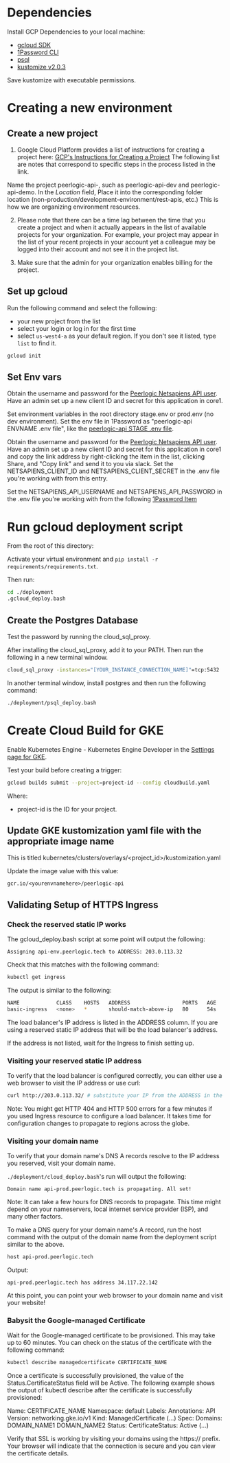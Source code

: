 # Dependencies
Install GCP Dependencies to your local machine:
* [gcloud SDK](https://cloud.google.com/sdk/docs/quickstart)
* [1Password CLI](https://support.1password.com/command-line/)
* [psql](https://blog.timescale.com/blog/how-to-install-psql-on-mac-ubuntu-debian-windows/)
* [kustomize v2.0.3](https://github.com/kubernetes-sigs/kustomize/releases/tag/v2.0.3)

Save kustomize with executable permissions.

# Creating a new environment

## Create a new project

1. Google Cloud Platform provides a list of instructions for creating a project here: [GCP's Instructions for Creating a Project](https://cloud.google.com/resource-manager/docs/creating-managing-projects) The following list are notes that correspond to specific steps in the process listed in the link.

Name the project peerlogic-api-<environment>, such as peerlogic-api-dev and peerlogic-api-demo. In the *Location* field, Place it into the corresponding folder location (non-production/development-environment/rest-apis, etc.) This is how we are organizing environment resources.

2. Please note that there can be a time lag between the time that you create a project and when it actually appears in the list of available projects for your organization. For example, your project may appear in the list of your recent projects in your account yet a colleague may be logged into their account and not see it in the project list.

3. Make sure that the admin for your organization enables billing for the project.


## Set up gcloud

Run the following command and select the following:

* your new project from the list
* select your login or log in for the first time
* select `us-west4-a` as your default region. If you don't see it listed, type `list` to find it.

```bash
gcloud init
```

## Set Env vars

Obtain the username and password for the [Peerlogic Netsapiens API user](https://start.1password.com/open/i?a=P3RU52IFYBEH3GKEDF2UBYENBQ&v=wlmpasbyyncmhpjji3lfc7ra4a&i=4snjuintsvcurafofmf53twjtm&h=my.1password.com). Have an admin set up a new client ID and secret for this application in core1.

Set environment variables in the root directory stage.env or prod.env (no dev environment). Set the env file in 1Password as "peerlogic-api ENVNAME .env file", like the [peerlogic-api STAGE .env file](https://start.1password.com/open/i?a=P3RU52IFYBEH3GKEDF2UBYENBQ&v=wlmpasbyyncmhpjji3lfc7ra4a&i=xak2xx3lcnapdgsga7qdvxtwfe&h=my.1password.com).

Obtain the username and password for the [Peerlogic Netsapiens API user](https://start.1password.com/open/i?a=P3RU52IFYBEH3GKEDF2UBYENBQ&v=wlmpasbyyncmhpjji3lfc7ra4a&i=4snjuintsvcurafofmf53twjtm&h=my.1password.com). Have an admin set up a new client ID and secret for this application in core1 and copy the link address by right-clicking the item in the list, clicking Share, and "Copy link" and send it to you via slack. Set the NETSAPIENS_CLIENT_ID and NETSAPIENS_CLIENT_SECRET in the <env>.env file you're working with from this entry.

Set the NETSAPIENS_API_USERNAME and NETSAPIENS_API_PASSWORD in the <env>.env file you're working with from the following [1Password Item](https://start.1password.com/open/i?a=P3RU52IFYBEH3GKEDF2UBYENBQ&v=wlmpasbyyncmhpjji3lfc7ra4a&i=4snjuintsvcurafofmf53twjtm&h=my.1password.com)


# Run gcloud deployment script

From the root of this directory:

Activate your virtual environment and `pip install -r requirements/requirements.txt`.

Then run:

```bash
cd ./deployment
.gcloud_deploy.bash
```


## Create the Postgres Database
Test the password by running the cloud_sql_proxy.


After installing the cloud_sql_proxy, add it to your PATH. Then run the following in a new terminal window.
```bash
cloud_sql_proxy -instances="[YOUR_INSTANCE_CONNECTION_NAME]"=tcp:5432
```

In another terminal window, install postgres and then run the following command:

```bash
./deployment/psql_deploy.bash
```

# Create Cloud Build for GKE

Enable Kubernetes Engine - Kubernetes Engine Developer in the [Settings page for GKE](https://console.cloud.google.com/cloud-build/settings/service-account).

Test your build before creating a trigger:

```bash
gcloud builds submit --project=project-id --config cloudbuild.yaml
```

Where:

* project-id is the ID for your project.



## Update GKE kustomization yaml file with the appropriate image name

This is titled kubernetes/clusters/overlays/<project_id>/kustomization.yaml

Update the image value with this value:

`gcr.io/<yourenvnamehere>/peerlogic-api`


## Validating Setup of HTTPS Ingress


### Check the reserved static IP works

The gcloud_deploy.bash script at some point will output the following:

```log
Assigning api-env.peerlogic.tech to ADDRESS: 203.0.113.32
```

Check that this matches with the following command:

```bash
kubectl get ingress
```
The output is similar to the following:

```bash
NAME            CLASS    HOSTS   ADDRESS                 PORTS   AGE
basic-ingress   <none>   *       should-match-above-ip   80      54s
```


The load balancer's IP address is listed in the ADDRESS column. If you are using a reserved static IP address that will be the load balancer's address.

If the address is not listed, wait for the Ingress to finish setting up.

### Visiting your reserved static IP address
To verify that the load balancer is configured correctly, you can either use a web browser to visit the IP address or use curl:

```bash
curl http://203.0.113.32/ # substitute your IP from the ADDRESS in the deployment output
```

Note: You might get HTTP 404 and HTTP 500 errors for a few minutes if you used Ingress resource to configure a load balancer. It takes time for configuration changes to propagate to regions across the globe.

### Visiting your domain name
To verify that your domain name's DNS A records resolve to the IP address you reserved, visit your domain name.

`./deployment/cloud_deploy.bash`'s run will output the following:

```text
Domain name api-prod.peerlogic.tech is propagating. All set!
```

Note: It can take a few hours for DNS records to propagate. This time might depend on your nameservers, local internet service provider (ISP), and many other factors.

To make a DNS query for your domain name's A record, run the host command with the output of the domain name from the deployment script similar to the above.

```bash
host api-prod.peerlogic.tech
```

Output:

```text
api-prod.peerlogic.tech has address 34.117.22.142
```

At this point, you can point your web browser to your domain name and visit your website!

### Babysit the Google-managed Certificate
Wait for the Google-managed certificate to be provisioned. This may take up to 60 minutes. You can check on the status of the certificate with the following command:

```bash
kubectl describe managedcertificate CERTIFICATE_NAME
```

Once a certificate is successfully provisioned, the value of the Status.CertificateStatus field will be Active. The following example shows the output of kubectl describe after the certificate is successfully provisioned:


Name:         CERTIFICATE_NAME
Namespace:    default
Labels:       <none>
Annotations:  <none>
API Version:  networking.gke.io/v1
Kind:         ManagedCertificate
(...)
Spec:
  Domains:
    DOMAIN_NAME1
    DOMAIN_NAME2
Status:
  CertificateStatus: Active
(...)


Verify that SSL is working by visiting your domains using the https:// prefix. Your browser will indicate that the connection is secure and you can view the certificate details.

